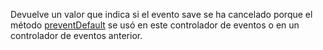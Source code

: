 Devuelve un valor que indica si el evento save se ha cancelado porque el método [preventDefault](../preventDefault.md) se usó en este controlador de eventos o en un controlador de eventos anterior.
